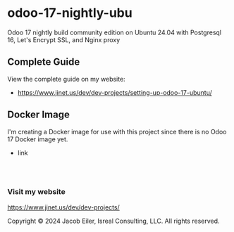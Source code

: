 # odoo-17-nightly-ubu
Odoo 17 nightly build community edition on Ubuntu 24.04 with Postgresql 16, Let's Encrypt SSL, and Nginx proxy


## Complete Guide
View the complete guide on my website:

- https://www.jinet.us/dev/dev-projects/setting-up-odoo-17-ubuntu/


## Docker Image
I'm creating a Docker image for use with this project since there is no Odoo 17 Docker image yet.

- link

<br/><br/>
### Visit my website

https://www.jinet.us/dev/dev-projects/

Copyright &copy; 2024 Jacob Eiler, Isreal Consulting, LLC.  All rights reserved.

